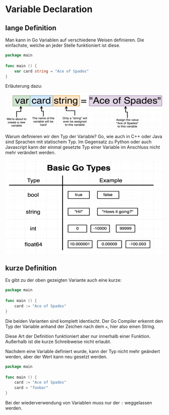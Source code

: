 # Variable Declaration

## lange Definition

Man kann in Go Variablen auf verschiedene Weisen definieren. Die einfachste,
welche an jeder Stelle funktioniert ist diese.

```go
package main

func main () {
    var card string = "Ace of Spades"
}
```

Erläuterung dazu:

![Lange Variablen Declaration](/go/images/variablenDeclarationLong.png)

Warum definieren wir den Typ der Variable? Go, wie auch in C++ oder Java sind
Sprachen mit statischem Typ. Im Gegensatz zu Python oder auch Javascript kann
der einmal gesetzte Typ einer Variable im Anschluss nicht mehr verändert werden.

![Types](/go/images/typesInGo.png)

## kurze Definition

Es gibt zu der oben gezeigten Variante auch eine kurze:

```go
package main

func main () {
    card := "Ace of Spades"
}
```

Die beiden Varianten sind komplett identischt. Der Go Compiler erkennt den Typ
der Variable anhand der Zeichen nach dem `=`, hier also einen String.

Diese Art der Definition funktioniert aber nur innerhalb einer Funktion.
Außerhalb ist die kurze Schreibweise nicht erlaubt.

Nachdem eine Variable definiert wurde, kann der Typ nicht mehr geändert werden,
aber der Wert kann neu gesetzt werden.

```go
package main

func main () {
    card := "Ace of Spades"
    card = "foobar"
}
```

Bei der wiederverwendung von Variablen muss nur der `:` weggelassen werden.
